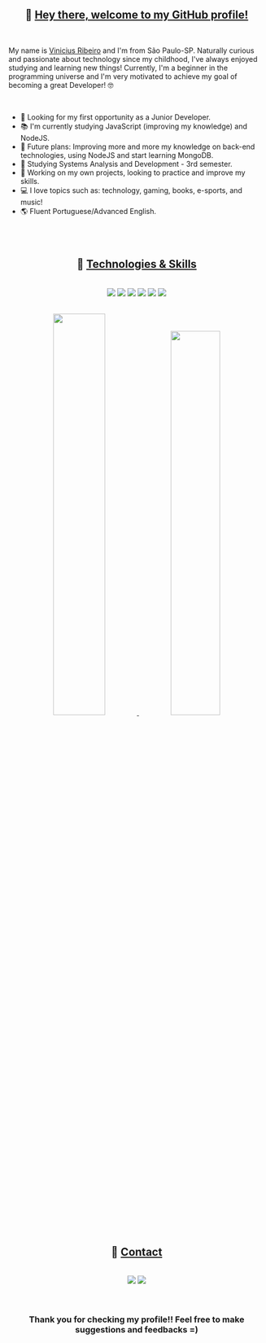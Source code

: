 <h2 align="center">🚀 <u>Hey there, welcome to my GitHub profile!</u></h2><br>
  <p>My name is <a href="https://www.linkedin.com/in/jvinicius-ribeiro" target="_blank">Vinicius Ribeiro</a> and I'm from São Paulo-SP. Naturally curious and passionate about technology since my childhood, I've always enjoyed studying and learning new things! Currently, I'm a beginner in the programming universe and I'm very motivated to achieve my goal of becoming a great Developer! 🤓</p><br>

<ul>
  <li>🚀 Looking for my first opportunity as a Junior Developer.</li>
  <li>📚 I'm currently studying JavaScript (improving my knowledge) and NodeJS.</li>
  <li>🎯 Future plans: Improving more and more my knowledge on back-end technologies, using NodeJS and start learning MongoDB.</li>
  <li>📝 Studying Systems Analysis and Development - 3rd semester.</li>
  <li>🔨 Working on my own projects, looking to practice and improve my skills.</li>
  <li>💻 I love topics such as: technology, gaming, books, e-sports, and music!</li>
  <li>🌎 Fluent Portuguese/Advanced English.</li>
</ul><br><br>

<div align="center">
  <h2>🚀 <u>Technologies & Skills</u></h2><br>
  <img src=https://img.shields.io/badge/HTML5-E34F26?style=for-the-badge&logo=html5&logoColor=white target="_blank">
  <img src=https://img.shields.io/badge/CSS3-1572B6?style=for-the-badge&logo=css3&logoColor=white target="_blank">
  <img src=https://img.shields.io/badge/JavaScript-323330?style=for-the-badge&logo=javascript&logoColor=F7DF1E target="_blank">
  <img src=https://img.shields.io/badge/React-20232A?style=for-the-badge&logo=react&logoColor=61DAFB target="_blank">
  <img src=https://img.shields.io/badge/Node.js-43853D?style=for-the-badge&logo=node.js&logoColor=white target="_blank">
  <img src=https://img.shields.io/badge/GIT-E44C30?style=for-the-badge&logo=git&logoColor=white target="_blank"><br>
  
  
  <a href="https://github.com/jvinicius-ribeiro"><br>
    <img width="45%" src="https://github-readme-stats.vercel.app/api?username=jvinicius-ribeiro&count_private=true&include_all_commits=true&show_icons=true&theme=github_dark&hide_border=false&show_owner=true"/>
    <img width="44%" src="https://github-readme-stats.vercel.app/api/top-langs/?username=jvinicius-ribeiro&layout=compact&langs_count=6&theme=github_dark"/>
</div>
  </a>
</div><br><br>

<div align="center">
  <h2>🚀 <u>Contact</u></h2><br>
  <a href="https://www.linkedin.com/in/jvinicius-ribeiro" target="_blank"> <img src="https://img.shields.io/badge/-LinkedIn-%230077B5?style=for-the-badge&logo=linkedin&logoColor=white" target="_blank"></a>
  <a href="mailto:jvinicius.ribeiro@proton.me"><img src="https://img.shields.io/badge/ProtonMail-8B89CC?style=for-the-badge&logo=protonmail&logoColor=white" target="_blank"></a>
</div><br><br>

<h3 align="center">Thank you for checking my profile!! Feel free to make suggestions and feedbacks =)</h3>



  
